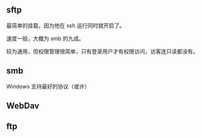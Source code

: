 ## sftp 

最简单的挂载，因为他在 ssh 运行同时就开启了。

速度一般，大概为 smb 的九成。

较为通用，但权限管理很简单，只有登录用户才有权限访问，访客连只读都没有。

## smb

Windows 支持最好的协议（或许）

## WebDav

## ftp
